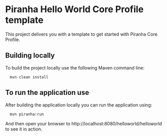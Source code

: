 
# Piranha Hello World Core Profile template

This project delivers you with a template to get started with Piranha Core 
Profile. 

## Building locally

To build the project locally use the following Maven command line:

```shell
  mvn clean install
```

## To run the application use

After building the application locally you can run the application using:

```shell
  mvn piranha:run
```

And then open your browser to http://localhost:8080/helloworld/helloworld
to see it in action.
